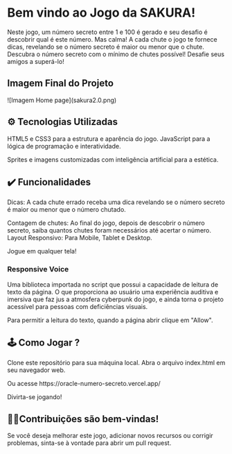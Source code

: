 <h1> Bem vindo ao Jogo da SAKURA! </h1> 
Neste jogo, um número secreto entre 1 e 100 é gerado e seu desafio é descobrir qual é este número. Mas calma! A cada chute o jogo te fornece dicas, revelando se o número secreto é maior ou menor que o chute. Descubra o número secreto com o mínimo de chutes possível! Desafie seus amigos a superá-lo!

<h2> Imagem Final do Projeto </h2>
![Imagem Home page](sakura2.0.png)

<h2> ⚙ Tecnologias Utilizadas </h2>
<p> HTML5 e CSS3 para a estrutura e aparência do jogo.
JavaScript para a lógica de programação e interatividade.</p> 
Sprites e imagens customizadas com inteligência artificial para a estética.

<h2> ✔️ Funcionalidades </h2>
Dicas: A cada chute errado receba uma dica revelando se o número secreto é maior ou menor que o número chutado.
<p>Contagem de chutes: Ao final do jogo, depois de descobrir o número secreto, saiba quantos chutes foram necessários até acertar o número.
Layout Responsivo: Para Mobile, Tablet e Desktop. 
<p>Jogue em qualquer tela!</p>

<h3>Responsive Voice </h3>
Uma biblioteca importada no script que possui a capacidade de leitura de texto da página. 
O que proporciona ao usuário uma experiência auditiva e imersiva que faz jus a atmosfera cyberpunk do jogo, e ainda torna o projeto acessível para pessoas com deficiências visuais.
<p> Para permitir a leitura do texto, quando a página abrir clique em "Allow".</p>

<h2>🕹️ Como Jogar ?</h2>
<p> Clone este repositório para sua máquina local.
Abra o arquivo index.html em seu navegador web.<p>
Ou acesse https://oracle-numero-secreto.vercel.app/
<p> Divirta-se jogando! <p>

<h2>🤝🏻Contribuições são bem-vindas! </h2> 
Se você deseja melhorar este jogo, adicionar novos recursos ou corrigir problemas, sinta-se à vontade para abrir um pull request.
